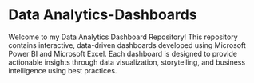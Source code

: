 # Data Analytics-Dashboards
Welcome to my Data Analytics Dashboard Repository! This repository contains interactive, data-driven dashboards developed using Microsoft Power BI and Microsoft Excel. Each dashboard is designed to provide actionable insights through data visualization, storytelling, and business intelligence using best practices.
